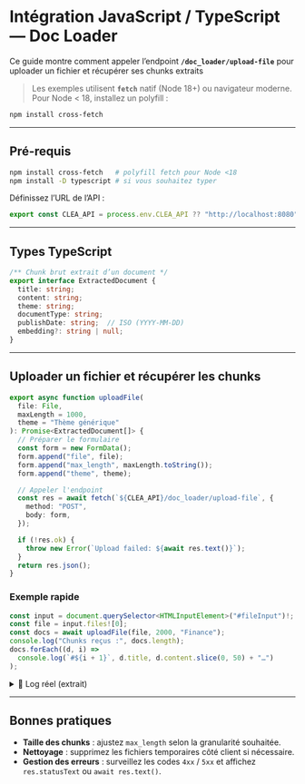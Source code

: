 # Intégration **JavaScript / TypeScript** — Doc Loader

Ce guide montre comment appeler l’endpoint **`/doc_loader/upload-file`** pour uploader un fichier et récupérer ses chunks extraits

> Les exemples utilisent **`fetch`** natif (Node 18+) ou navigateur moderne.  
> Pour Node < 18, installez un polyfill :

```bash
npm install cross-fetch
```

---

## Pré-requis

```bash
npm install cross-fetch   # polyfill fetch pour Node <18
npm install -D typescript # si vous souhaitez typer
````

Définissez l’URL de l’API :

```ts
export const CLEA_API = process.env.CLEA_API ?? "http://localhost:8080";
```

---

## Types TypeScript

```ts
/** Chunk brut extrait d’un document */
export interface ExtractedDocument {
  title: string;
  content: string;
  theme: string;
  documentType: string;
  publishDate: string;  // ISO (YYYY-MM-DD)
  embedding?: string | null;
}
```

---

## Uploader un fichier et récupérer les chunks

```ts
export async function uploadFile(
  file: File,
  maxLength = 1000,
  theme = "Thème générique"
): Promise<ExtractedDocument[]> {
  // Préparer le formulaire
  const form = new FormData();
  form.append("file", file);
  form.append("max_length", maxLength.toString());
  form.append("theme", theme);

  // Appeler l'endpoint
  const res = await fetch(`${CLEA_API}/doc_loader/upload-file`, {
    method: "POST",
    body: form,
  });

  if (!res.ok) {
    throw new Error(`Upload failed: ${await res.text()}`);
  }
  return res.json();
}
```

### Exemple rapide

```ts
const input = document.querySelector<HTMLInputElement>("#fileInput")!;
const file = input.files![0];
const docs = await uploadFile(file, 2000, "Finance");
console.log("Chunks reçus :", docs.length);
docs.forEach((d, i) =>
  console.log(`#${i + 1}`, d.title, d.content.slice(0, 50) + "…")
);
```

<details>
<summary>📜 Log réel (extrait)</summary>

```json
[
  {
    "title": "demo.txt",
    "content": "Ligne 1\nLigne 2\n…",
    "theme": "Finance",
    "documentType": "TXT",
    "publishDate": "2025-05-01",
    "embedding": null
  },
  {
    "title": "demo.txt (part 2)",
    "content": "Suite du document…",
    "theme": "Finance",
    "documentType": "TXT",
    "publishDate": "2025-05-01",
    "embedding": null
  }
]
```

</details>

---

## Bonnes pratiques

* **Taille des chunks** : ajustez `max_length` selon la granularité souhaitée.
* **Nettoyage** : supprimez les fichiers temporaires côté client si nécessaire.
* **Gestion des erreurs** : surveillez les codes `4xx` / `5xx` et affichez `res.statusText` ou `await res.text()`.
